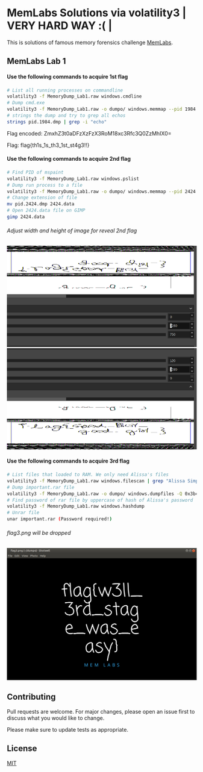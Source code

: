 # MemLabs Solutions via volatility3 | VERY HARD WAY :( |

This is solutions of famous memory forensics challenge [MemLabs](https://github.com/stuxnet999/MemLabs).


## MemLabs Lab 1

#### Use the following commands to acquire 1st flag

```bash
# List all running processes on commandline
volatility3 -f MemoryDump_Lab1.raw windows.cmdline
# Dump cmd.exe
volatility3 -f MemoryDump_Lab1.raw -o dumpo/ windows.memmap --pid 1984 --dump
# strings the dump and try to grep all echos
strings pid.1984.dmp | grep -i "echo"
```
Flag encoded: ZmxhZ3t0aDFzXzFzX3RoM18xc3Rfc3Q0ZzMhIX0=

Flag: flag{th1s_1s_th3_1st_st4g3!!}

#### Use the following commands to acquire 2nd flag

```bash
# Find PID of mspaint
volatility3 -f MemoryDump_Lab1.raw windows.pslist
# Dump run process to a file
volatility3 -f MemoryDump_Lab1.raw -o dumpo/ windows.memmap --pid 2424 --dump
# Change extension of file
mv pid.2424.dmp 2424.data
# Open 2424.data file on GIMP
gimp 2424.data
```
###### Adjust width and height of image for reveal 2nd flag
![App Screenshot](images/vol3-lab1_flag2.png)
![App Screenshot](images/vol3-lab1_flag2-ext.png)

#### Use the following commands to acquire 3rd flag

```bash
# List files that loaded to RAM. We only need Alissa's files
volatility3 -f MemoryDump_Lab1.raw windows.filescan | grep "Alissa Simpson"
# Dump important.rar file
volatility3 -f MemoryDump_Lab1.raw -o dumpo/ windows.dumpfiles -Q 0x3b48bc0
# Find password of rar file by uppercase of hash of Alissa's password
volatility3 -f MemoryDump_Lab1.raw windows.hashdump
# Unrar file
unar important.rar (Password required!)
```
###### flag3.png will be dropped
![App Screenshot](images/vol3-lab1_flag3.png)


## Contributing

Pull requests are welcome. For major changes, please open an issue first
to discuss what you would like to change.

Please make sure to update tests as appropriate.

## License

[MIT](https://choosealicense.com/licenses/mit/)
